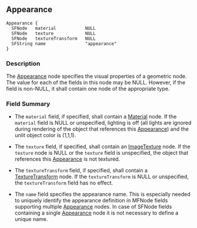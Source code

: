 ## Appearance

```
Appearance {
  SFNode   material           NULL
  SFNode   texture            NULL
  SFNode   textureTransform   NULL
  SFString name               "appearance"
}
```

### Description

The [Appearance](#appearance) node specifies the visual properties of a
geometric node. The value for each of the fields in this node may be NULL.
However, if the field is non-NULL, it shall contain one node of the appropriate
type.

### Field Summary

- The `material` field, if specified, shall contain a [Material](material.md)
node. If the `material` field is NULL or unspecified, lighting is off (all
lights are ignored during rendering of the object that references this
[Appearance](#appearance)) and the unlit object color is (1,1,1).

- The `texture` field, if specified, shall contain an
[ImageTexture](imagetexture.md) node. If the `texture` node is NULL or the
`texture` field is unspecified, the object that references this
[Appearance](#appearance) is not textured.

- The `textureTransform` field, if specified, shall contain a
[TextureTransform](texturetransform.md) node. If the `textureTransform` is NULL
or unspecified, the `textureTransform` field has no effect.

- The `name` field specifies the appearance name.
This is especially needed to uniquely identify the appearance definition in MFNode fields supporting multiple [Appearance](#appearance) nodes.
In case of SFNode fields containing a single [Appearance](#appearance) node it is not necessary to define a unique name.

